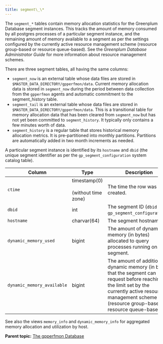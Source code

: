 ```yaml
---
title: segment\_\* 
---
```


The `segment_*` tables contain memory allocation statistics for the Greenplum Database segment instances. This tracks the amount of memory consumed by all postgres processes of a particular segment instance, and the remaining amount of memory available to a segment as per the settings configured by the currently active resource management scheme \(resource group-based or resource queue-based\). See the *Greenplum Database Administrator Guide* for more information about resource management schemes.

There are three segment tables, all having the same columns:

-   `segment_now` is an external table whose data files are stored in `$MASTER_DATA_DIRECTORY/gpperfmon/data`. Current memory allocation data is stored in `segment_now` during the period between data collection from the `gpperfmon` agents and automatic commitment to the segment\_history table.
-   `segment_tail` is an external table whose data files are stored in `$MASTER_DATA_DIRECTORY/gpperfmon/data`. This is a transitional table for memory allocation data that has been cleared from `segment_now` but has not yet been committed to `segment_history`. It typically only contains a few minutes worth of data.
-   `segment_history` is a regular table that stores historical memory allocation metrics. It is pre-partitioned into monthly partitions. Partitions are automatically added in two month increments as needed.

A particular segment instance is identified by its `hostname` and `dbid` \(the unique segment identifier as per the `gp_segment_configuration` system catalog table\).

|Column|Type|Description|
|------|----|-----------|
|`ctime`|timestamp\(0\)<br/><br/> \(without time zone\)|The time the row was created.|
|`dbid`|int|The segment ID \(`dbid` from `gp_segment_configuration`\).|
|`hostname`|charvar\(64\)|The segment hostname.|
|`dynamic_memory_used`|bigint|The amount of dynamic memory \(in bytes\) allocated to query processes running on this segment.|
|`dynamic_memory_available`|bigint|The amount of additional dynamic memory \(in bytes\) that the segment can request before reaching the limit set by the currently active resource management scheme \(resource group-based or resource queue-based\).|

See also the views `memory_info` and `dynamic_memory_info` for aggregated memory allocation and utilization by host.

**Parent topic:** [The gpperfmon Database](../gpperfmon/dbref.html)

